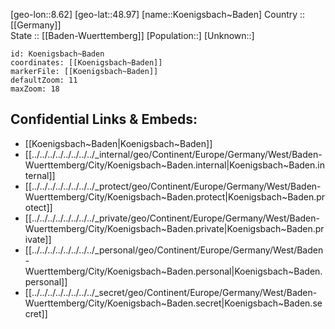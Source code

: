 ﻿---
location: [48.97,8.62] 
mapzoom: [7,12] 
mapmarker: city 
type: City
tags:
- geo/City


SpocWebEntityId: 31743
isDeleted: false
confidential: public

---
[geo-lon::8.62] 
[geo-lat::48.97] 
[name::Koenigsbach~Baden] 
Country :: [[Germany]]  
State :: [[Baden-Wuerttemberg]] 
[Population::] 
[Unknown::] 


```leaflet
id: Koenigsbach~Baden
coordinates: [[Koenigsbach~Baden]] 
markerFile: [[Koenigsbach~Baden]] 
defaultZoom: 11 
maxZoom: 18
```


## Confidential Links & Embeds: 
- [[Koenigsbach~Baden|Koenigsbach~Baden]]  
- [[../../../../../../../../_internal/geo/Continent/Europe/Germany/West/Baden-Wuerttemberg/City/Koenigsbach~Baden.internal|Koenigsbach~Baden.internal]] 
- [[../../../../../../../../_protect/geo/Continent/Europe/Germany/West/Baden-Wuerttemberg/City/Koenigsbach~Baden.protect|Koenigsbach~Baden.protect]] 
- [[../../../../../../../../_private/geo/Continent/Europe/Germany/West/Baden-Wuerttemberg/City/Koenigsbach~Baden.private|Koenigsbach~Baden.private]] 
- [[../../../../../../../../_personal/geo/Continent/Europe/Germany/West/Baden-Wuerttemberg/City/Koenigsbach~Baden.personal|Koenigsbach~Baden.personal]] 
- [[../../../../../../../../_secret/geo/Continent/Europe/Germany/West/Baden-Wuerttemberg/City/Koenigsbach~Baden.secret|Koenigsbach~Baden.secret]] 
